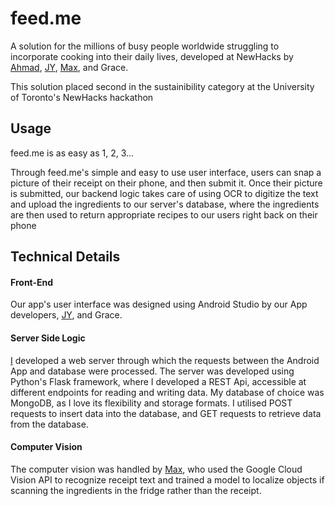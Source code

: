 # feed.me
A solution for the millions of busy people worldwide struggling to incorporate cooking into their daily lives, developed at NewHacks by [Ahmad](https://github.com/ahmadtc1), [JY](https://github.com/grandpabear), [Max](https://github.com/Maxeraph), and Grace.

This solution placed second in the sustainibility category at the University of Toronto's NewHacks hackathon


## Usage
feed.me is as easy as 1, 2, 3...

Through feed.me's simple and easy to use user interface, users can snap a picture of their receipt on their phone, and then submit it. Once their picture is submitted, our backend logic takes care of using OCR to digitize the text and upload the ingredients to our server's database, where the ingredients are then used to return appropriate recipes to our users right back on their phone


## Technical Details

#### Front-End
Our app's user interface was designed using Android Studio by our App developers, [JY](https://github.com/grandpabear), and Grace.

#### Server Side Logic
[I](https://github.com/ahmadtc1) developed a web server through which the requests between the Android App and database were processed. The server was developed using Python's Flask framework, where I developed a REST Api, accessible at different endpoints for reading and writing data. My database of choice was MongoDB, as I love its flexibility and storage formats. I utilised POST requests to insert data into the database, and GET requests to retrieve data from the database.


#### Computer Vision
The computer vision was handled by [Max](https://github.com/Maxeraph), who used the Google Cloud Vision API to recognize receipt text and trained a model to localize objects if scanning the ingredients in the fridge rather than the receipt.
